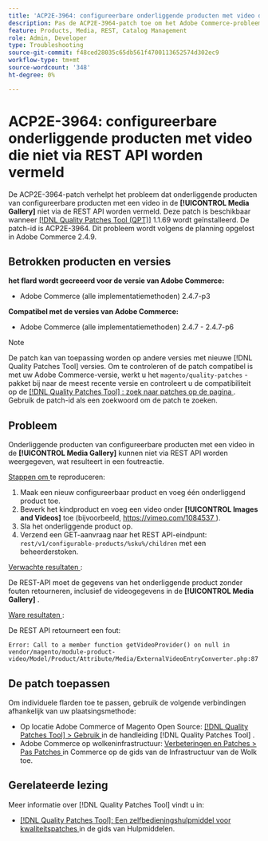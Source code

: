 ```yaml
---
title: 'ACP2E-3964: configureerbare onderliggende producten met video die niet via REST API worden vermeld'
description: Pas de ACP2E-3964-patch toe om het Adobe Commerce-probleem op te lossen waarbij onderliggende producten van configureerbare producten met een video in de [!UICONTROL Media Gallery] niet via de REST API worden vermeld.
feature: Products, Media, REST, Catalog Management
role: Admin, Developer
type: Troubleshooting
source-git-commit: f48ced28035c65db561f4700113652574d302ec9
workflow-type: tm+mt
source-wordcount: '348'
ht-degree: 0%

---
```



# ACP2E-3964: configureerbare onderliggende producten met video die niet via REST API worden vermeld

De ACP2E-3964-patch verhelpt het probleem dat onderliggende producten van configureerbare producten met een video in de **[!UICONTROL Media Gallery]** niet via de REST API worden vermeld. Deze patch is beschikbaar wanneer [[!DNL Quality Patches Tool (QPT)]](/help/tools/quality-patches-tool/quality-patches-tool-to-self-serve-quality-patches.md) 1.1.69 wordt geïnstalleerd. De patch-id is ACP2E-3964. Dit probleem wordt volgens de planning opgelost in Adobe Commerce 2.4.9.

## Betrokken producten en versies

**het flard wordt gecreeerd voor de versie van Adobe Commerce:**

* Adobe Commerce (alle implementatiemethoden) 2.4.7-p3

**Compatibel met de versies van Adobe Commerce:**

* Adobe Commerce (alle implementatiemethoden) 2.4.7 - 2.4.7-p6

>[!NOTE]
>
>De patch kan van toepassing worden op andere versies met nieuwe [!DNL Quality Patches Tool] versies. Om te controleren of de patch compatibel is met uw Adobe Commerce-versie, werkt u het `magento/quality-patches` -pakket bij naar de meest recente versie en controleert u de compatibiliteit op de [[!DNL Quality Patches Tool] : zoek naar patches op de pagina ](https://experienceleague.adobe.com/tools/commerce-quality-patches/index.html?lang=nl-NL) . Gebruik de patch-id als een zoekwoord om de patch te zoeken.

## Probleem

Onderliggende producten van configureerbare producten met een video in de **[!UICONTROL Media Gallery]** kunnen niet via REST API worden weergegeven, wat resulteert in een foutreactie.

<u> Stappen om </u> te reproduceren:

1. Maak een nieuw configureerbaar product en voeg één onderliggend product toe.
1. Bewerk het kindproduct en voeg een video onder **[!UICONTROL Images and Videos]** toe (bijvoorbeeld, [ https://vimeo.com/1084537 ](https://vimeo.com/1084537)).
1. Sla het onderliggende product op.
1. Verzend een GET-aanvraag naar het REST API-eindpunt: `rest/v1/configurable-products/%sku%/children` met een beheerderstoken.

<u> Verwachte resultaten </u>:

De REST-API moet de gegevens van het onderliggende product zonder fouten retourneren, inclusief de videogegevens in de **[!UICONTROL Media Gallery]** .

<u> Ware resultaten </u>:

De REST API retourneert een fout:

```
Error: Call to a member function getVideoProvider() on null in vendor/magento/module-product-video/Model/Product/Attribute/Media/ExternalVideoEntryConverter.php:87
```

## De patch toepassen

Om individuele flarden toe te passen, gebruik de volgende verbindingen afhankelijk van uw plaatsingsmethode:

* Op locatie Adobe Commerce of Magento Open Source: [[!DNL Quality Patches Tool] > Gebruik ](/help/tools/quality-patches-tool/usage.md) in de handleiding [!DNL Quality Patches Tool] .
* Adobe Commerce op wolkeninfrastructuur: [ Verbeteringen en Patches > Pas Patches ](https://experienceleague.adobe.com/docs/commerce-cloud-service/user-guide/develop/upgrade/apply-patches.html?lang=nl-NL) in Commerce op de gids van de Infrastructuur van de Wolk toe.

## Gerelateerde lezing

Meer informatie over [!DNL Quality Patches Tool] vindt u in:

* [[!DNL Quality Patches Tool]: Een zelfbedieningshulpmiddel voor kwaliteitspatches ](/help/tools/quality-patches-tool/quality-patches-tool-to-self-serve-quality-patches.md) in de gids van Hulpmiddelen.
